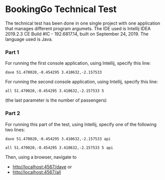 # BookingGo Technical Test
 
The technical test has been done in one single project with one application that manages different program argumets.
The IDE used is Intellij IDEA 2019.2.3 CE Build #IC - 192.6817.14, built on September 24, 2019. The language used is Java.

### Part 1
For running the first console application, using Intellij, specify this line:

```
dave 51.470020,-0.454295 3.410632,-2.157533
```

For running the second console application, using Intellij, specify this line: 
```
all 51.470020,-0.454295 3.410632,-2.157533 5
```

(the last parameter is the number of passengers)

### Part 2
For running this part of the test, using Intellij, specify one of the following two lines:
```
dave 51.470020,-0.454295 3.410632,-2.157533 api
```

```
all 51.470020,-0.454295 3.410632,-2.157533 5 api
```

Then, using a browser, navigate to 
* [http//localhost:4567/dave](http//localhost:4567/dave) or
* [http//localhost:4567/all](http//localhost:4567/all)
